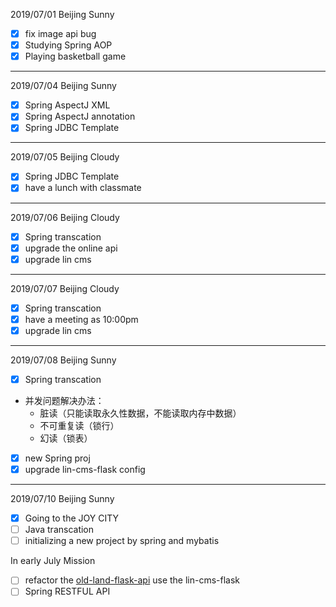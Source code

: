 2019/07/01 Beijing Sunny   
- [x] fix image api bug
- [x] Studying Spring AOP
- [x] Playing basketball game

---

2019/07/04 Beijing Sunny
- [x] Spring AspectJ XML
- [x] Spring AspectJ annotation
- [x] Spring JDBC Template

---

2019/07/05 Beijing Cloudy
- [x] Spring JDBC Template
- [x] have a lunch with classmate

---

2019/07/06 Beijing Cloudy
- [x] Spring transcation
- [x] upgrade the online api
- [x] upgrade lin cms

---

2019/07/07 Beijing Cloudy
- [x] Spring transcation
- [x] have a meeting as 10:00pm
- [x] upgrade lin cms

---

2019/07/08 Beijing Sunny
- [x] Spring transcation 
- 并发问题解决办法：
    * 脏读（只能读取永久性数据，不能读取内存中数据）
    * 不可重复读（锁行）
    * 幻读（锁表）
- [x] new Spring proj
- [x] upgrade lin-cms-flask config

---

2019/07/10 Beijing Sunny
- [x] Going to the JOY CITY
- [ ] Java transcation
- [ ] initializing a new project by spring and mybatis 

In early July Mission
- [ ] refactor the [old-land-flask-api](https://github.com/fujiale33/old-land-flask-api.git) use the lin-cms-flask
- [ ] Spring RESTFUL API
